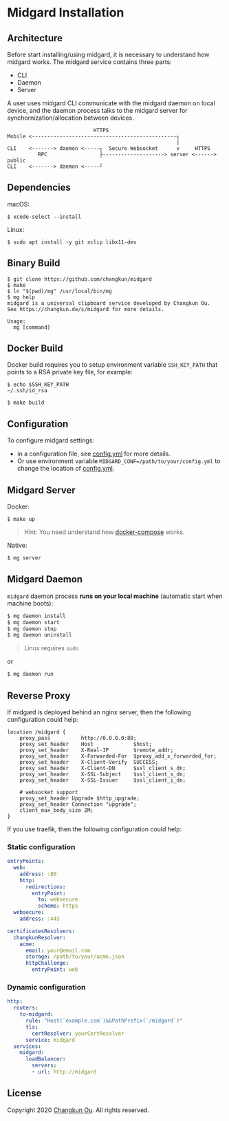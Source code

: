 # Midgard Installation

## Architecture

Before start installing/using midgard, it is necessary to
understand how midgard works. The midgard service contains three parts:

- CLI
- Daemon
- Server

A user uses midgard CLI communicate with the midgard daemon on local device,
and the daemon process talks to the midgard server for synchornization/allocation
between devices.

```
                            HTTPS
Mobile <-----------------------------------------------┐
                                                       |
CLI    <-------> daemon <-----┐  Secure Websocket      v     HTTPS
          RPC                 ├--------------------> server <------> public
CLI    <-------> daemon <-----┘
```


## Dependencies

macOS:

```
$ xcode-select --install
```

Linux:

```
$ sudo apt install -y git xclip libx11-dev
```

## Binary Build

```
$ git clone https://github.com/changkun/midgard
$ make
$ ln "$(pwd)/mg" /usr/local/bin/mg
$ mg help
midgard is a universal clipboard service developed by Changkun Ou.
See https://changkun.de/s/midgard for more details.

Usage:
  mg [command]
```

## Docker Build

Docker build requires you to setup environment variable `SSH_KEY_PATH`
that points to a RSA private key file, for example:

```
$ echo $SSH_KEY_PATH
~/.ssh/id_rsa
```

```
$ make build
```

## Configuration

To configure midgard settings:

- in a configuration file, see [config.yml](../config.yml) for more details.
- Or use environment variable `MIDGARD_CONF=/path/to/your/config.yml` to change the location of [config.yml](../config.yml).

## Midgard Server

Docker:

```
$ make up
```

> Hint: You need understand how [docker-compose](../docker-compose.yml) works.

Native:

```sh
$ mg server
```

## Midgard Daemon

`midgard` daemon process **runs on your local machine**
(automatic start when machine boots):

```sh
$ mg daemon install
$ mg daemon start
$ mg daemon stop
$ mg daemon uninstall
```

> Linux requires `sudo`

or

```sh
$ mg daemon run
```

## Reverse Proxy

If midgard is deployed behind an nginx server, then the following
configuration could help:

```
location /midgard {
    proxy_pass          http://0.0.0.0:80;
    proxy_set_header    Host             $host;
    proxy_set_header    X-Real-IP        $remote_addr;
    proxy_set_header    X-Forwarded-For  $proxy_add_x_forwarded_for;
    proxy_set_header    X-Client-Verify  SUCCESS;
    proxy_set_header    X-Client-DN      $ssl_client_s_dn;
    proxy_set_header    X-SSL-Subject    $ssl_client_s_dn;
    proxy_set_header    X-SSL-Issuer     $ssl_client_i_dn;

    # websocket support
    proxy_set_header Upgrade $http_upgrade;
    proxy_set_header Connection "upgrade";
    client_max_body_size 2M;
}
```

If you use traefik, then the following configuration could help:

### Static configuration

```yaml
entryPoints:
  web:
    address: :80
    http:
      redirections:
        entryPoint:
          to: websecure
          scheme: https
  websecure:
    address: :443

certificatesResolvers:
  changkunResolver:
    acme:
      email: your@email.com
      storage: /path/to/your/acme.json
      httpChallenge:
        entryPoint: web
```

### Dynamic configuration

```yaml
http:
  routers:
    to-midgard:
      rule: "Host(`example.com`)&&PathPrefix(`/midgard`)"
      tls:
        certResolver: yourCertResolver
      service: midgard
  services:
    midgard:
      loadBalancer:
        servers:
        - url: http://midgard
```


## License

Copyright 2020 [Changkun Ou](https://changkun.de). All rights reserved.